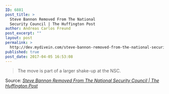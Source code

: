 ```yaml
---
ID: 6881
post_title: >
  Steve Bannon Removed From The National
  Security Council | The Huffington Post
author: Andreas Carlos Freund
post_excerpt: ""
layout: post
permalink: >
  http://dev.mydivein.com/steve-bannon-removed-from-the-national-security-council-the-huffington-post/
published: true
post_date: 2017-04-05 16:53:08
---
```

<blockquote><a href="http://www.huffingtonpost.com/entry/steve-bannon-national-security-council_us_58e50efbe4b0917d347605ca?"><img class="alignnone size-full" src="https://dev.mydivein.com/wp-content/uploads/2017/04/58e50f192c00006568ff2692-6.jpeg" alt="" /></a>The move is part of a larger shake-up at the NSC.</blockquote>
Source: <em><a href="http://www.huffingtonpost.com/entry/steve-bannon-national-security-council_us_58e50efbe4b0917d347605ca">Steve Bannon Removed From The National Security Council | The Huffington Post</a></em>